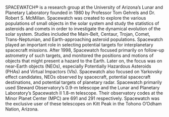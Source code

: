 SPACEWATCH® is a research group at the University of Arizona’s Lunar and Planetary
            Laboratory founded in 1980 by Professor Tom Gehrels and Dr. Robert S. McMillan.
            Spacewatch was created to explore the various populations of small objects in the solar
            system and study the statistics of asteroids and comets in order to investigate the
            dynamical evolution of the solar system. Studies included the Main-Belt, Centaur,
            Trojan, Comet, Trans-Neptunian, and Earth-approaching asteroid populations.
            Spacewatch played an important role in selecting potential targets for interplanetary
            spacecraft missions.
            After 1998, Spacewatch focused primarily on follow-up astrometry of such targets, and
            monitored the positions and motions of objects that might present a hazard to the Earth.
            Later on, the focus was on near-Earth objects (NEOs), especially Potentially Hazardous
            Asteroids (PHAs) and Virtual Impactors (VIs). Spacewatch also focused on Yarkovsky
            effect candidates, NEOs observed by spacecraft, potential spacecraft destinations, and
            potential targets of planetary radar.
            Spacewatch primarily used Steward Observatory’s 0.9-m telescope and the Lunar and
            Planetary Laboratory’s Spacewatch II 1.8-m telescope. Their observatory codes at the
            Minor Planet Center (MPC) are 691 and 291 respectively. Spacewatch was the
            exclusive user of these telescopes on Kitt Peak in the Tohono O’Odham Nation,
            Arizona. 
            